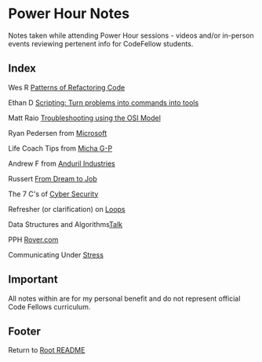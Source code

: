 # Power Hour Notes  

Notes taken while attending Power Hour sessions - videos and/or in-person events reviewing pertenent info for CodeFellow students.

## Index

Wes R [Patterns of Refactoring Code](./wesr-refactoring-patterns.html)

Ethan D [Scripting: Turn problems into commands into tools](./pph-scripting-ethand.html)

Matt Raio [Troubleshooting using the OSI Model](./tshoot-osi-model.html)

Ryan Pedersen from [Microsoft](./pph-rpedersen.html)

Life Coach Tips from [Micha G-P](./life-coach-tips.html)

Andrew F from [Anduril Industries](./pph-fijan-andurilindust.html)

Russert [From Dream to Job](./srussert-dream-job-disney.html)

The 7 C's of [Cyber Security](./pph-sevenc-security.html)

Refresher (or clarification) on [Loops](loops-refresher.html)

Data Structures and Algorithms[Talk](./data-structures-algos.html)

PPH [Rover.com](./pph-rover.html)

Communicating Under [Stress](./comms-under-stress.html)  

## Important  

All notes within are for my personal benefit and do not represent official Code Fellows curriculum.  

## Footer

Return to [Root README](../README.html)
